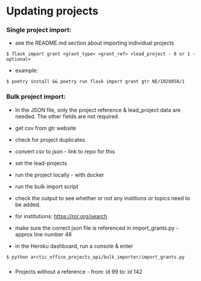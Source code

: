 # Updating projects

### Single project import:

- see the README.md section about importing individual projects
```shell
$ flask import grant <grant_type> <grant_ref> <lead_project - 0 or 1 - optional>
```


- example:
```shell
$ poetry install && poetry run flask import grant gtr NE/I028858/1 
```

### Bulk project import:

- In the JSON file, only the project reference & lead_project data are needed. The other fields are not required.
- get csv from gtr website
- check for project duplicates
- convert csv to json - link to repo for this
- set the lead-projects
- run the project locally - with docker
- run the bulk import script
- check the output to see whether or not any institions or topics need to be added.
- for institutions: https://ror.org/search

- make sure the correct json file is referenced in import_grants.py - approx line number 48

- in the Heroku dashboard, run a console & enter
```shell
$ python arctic_office_projects_api/bulk_importer/import_grants.py
```


###

- Projects without a reference - from: id 99  to: id 142